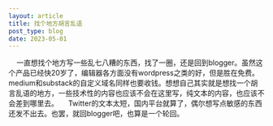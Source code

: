 ```yaml
---
layout: article
title: 找个地方胡言乱语
post_type: blog
date: 2023-05-01
---
```

    一直想找个地方写一些乱七八糟的东西，找了一圈，还是回到blogger。虽然这个产品已经快20岁了，编辑器各方面没有wordpress之类的好，但是胜在免费。medium和substack的自定义域名同样也要收钱。想想自己其实就是想找一个胡言乱语的地方，一些技术性的内容也应该不会在这里写，纯文本的内容，也应该不会差到哪里去。
    Twitter的文本太短，国内平台就算了，偶尔想写点敏感的东西还发不出去。也罢，就回blogger吧，也算是一个轮回。
